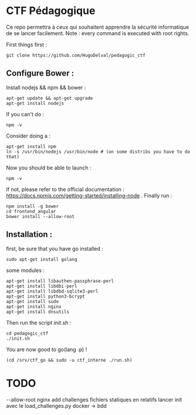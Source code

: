 # CTF Pédagogique

Ce repo permettra à ceux qui souhaitent apprendre la sécurité informatique de se lancer facilement.
Note : every command is executed with root rights.

First things first :

    git clone https://github.com/HugoDelval/pedagogic_ctf

## Configure Bower :

Install nodejs && npm && bower :

    apt-get update && apt-get upgrade
    apt-get install nodejs
If you can't do :

    npm -v
Consider doing a :
    
    apt-get install npm
    ln -s /usr/bin/nodejs /usr/bin/node # (on some distribs you have to do that)
Now you should be able to launch :

    npm -v
If not, please refer to the official documentation : https://docs.npmjs.com/getting-started/installing-node .
Finally run :

    npm install -g bower
    cd frontend_angular
    bower install --allow-root
   
## Installation :
first, be sure that you have go installed :

    sudo apt-get install golang
some modules :

    apt-get install libauthen-passphrase-perl
    apt-get install libdbi-perl
    apt-get install libdbd-sqlite3-perl
    apt-get install python3-bcrypt
    apt-get install sudo
    apt-get install nginx
    apt-get install dnsutils

Then run the script *init.sh* :

    cd pedagogic_ctf
    ./init.sh
    
You are now good to go(lang :p) !

    (cd /srv/ctf_go && sudo -u ctf_interne ./run.sh)



# TODO

--allow-root
nginx
add challenges
fichiers statiques en relatifs
lancer init avec le load_challenges.py
docker -> bdd
